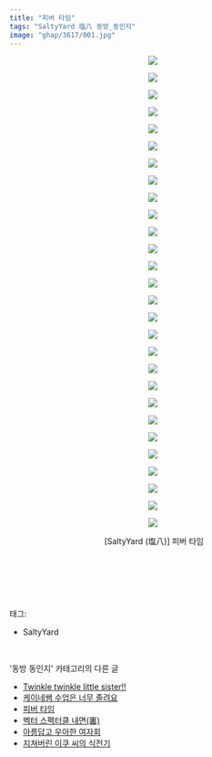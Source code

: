 ```yaml
---
title: "피버 타임"
tags: "SaltyYard 塩八 동방_동인지"
image: "ghap/3617/001.jpg"
---
```

<div class="article">
<p style="text-align: center; clear: none; float: none;"><img src="{{ site.nasurl }}/ghap/3617/001.jpg"/></p>
<p style="text-align: center; clear: none; float: none;"><img src="{{ site.nasurl }}/ghap/3617/002.jpg"/></p>
<p style="text-align: center; clear: none; float: none;"><img src="{{ site.nasurl }}/ghap/3617/003.jpg"/></p>
<p style="text-align: center; clear: none; float: none;"><img src="{{ site.nasurl }}/ghap/3617/004.jpg"/></p>
<p style="text-align: center; clear: none; float: none;"><img src="{{ site.nasurl }}/ghap/3617/005.jpg"/></p>
<p style="text-align: center; clear: none; float: none;"><img src="{{ site.nasurl }}/ghap/3617/006.jpg"/></p>
<p style="text-align: center; clear: none; float: none;"><img src="{{ site.nasurl }}/ghap/3617/007.jpg"/></p>
<p style="text-align: center; clear: none; float: none;"><img src="{{ site.nasurl }}/ghap/3617/008.jpg"/></p>
<p style="text-align: center; clear: none; float: none;"><img src="{{ site.nasurl }}/ghap/3617/009.jpg"/></p>
<p style="text-align: center; clear: none; float: none;"><img src="{{ site.nasurl }}/ghap/3617/010.jpg"/></p>
<p style="text-align: center; clear: none; float: none;"><img src="{{ site.nasurl }}/ghap/3617/011.jpg"/></p>
<p style="text-align: center; clear: none; float: none;"><img src="{{ site.nasurl }}/ghap/3617/012.jpg"/></p>
<p style="text-align: center; clear: none; float: none;"><img src="{{ site.nasurl }}/ghap/3617/013.jpg"/></p>
<p style="text-align: center; clear: none; float: none;"><img src="{{ site.nasurl }}/ghap/3617/014.jpg"/></p>
<p style="text-align: center; clear: none; float: none;"><img src="{{ site.nasurl }}/ghap/3617/015.jpg"/></p>
<p style="text-align: center; clear: none; float: none;"><img src="{{ site.nasurl }}/ghap/3617/016.jpg"/></p>
<p style="text-align: center; clear: none; float: none;"><img src="{{ site.nasurl }}/ghap/3617/017.jpg"/></p>
<p style="text-align: center; clear: none; float: none;"><img src="{{ site.nasurl }}/ghap/3617/018.jpg"/></p>
<p style="text-align: center; clear: none; float: none;"><img src="{{ site.nasurl }}/ghap/3617/019.jpg"/></p>
<p style="text-align: center; clear: none; float: none;"><img src="{{ site.nasurl }}/ghap/3617/020.jpg"/></p>
<p style="text-align: center; clear: none; float: none;"><img src="{{ site.nasurl }}/ghap/3617/021.jpg"/></p>
<p style="text-align: center; clear: none; float: none;"><img src="{{ site.nasurl }}/ghap/3617/022.jpg"/></p>
<p style="text-align: center; clear: none; float: none;"><img src="{{ site.nasurl }}/ghap/3617/023.jpg"/></p>
<p style="text-align: center; clear: none; float: none;"><img src="{{ site.nasurl }}/ghap/3617/024.jpg"/></p>
<p style="text-align: center; clear: none; float: none;"><img src="{{ site.nasurl }}/ghap/3617/025.jpg"/></p>
<p style="text-align: center; clear: none; float: none;"><img src="{{ site.nasurl }}/ghap/3617/026.jpg"/></p>
<p style="text-align: center; clear: none; float: none;"><img src="{{ site.nasurl }}/ghap/3617/027.jpg"/></p>
<p style="text-align: center; clear: none; float: none;"><img src="{{ site.nasurl }}/ghap/3617/028.jpg"/></p>
<p style="text-align: center; clear: none; float: none;"> [SaltyYard (塩八)] 피버 타임</p>
<p style="text-align: center; clear: none; float: none;"><br/></p>
<p><br/></p>
</div><br/>
<div class="tagTrail">
<p>태그: </p>
<ul>
<li>SaltyYard</li>
</ul>
</div><br/>
<div class="another">
<p>'동방 동인지' 카테고리의 다른 글</p>
<ul>
<li><a href="/2017-08-04-ghap_3619">Twinkle twinkle little sister!!</a></li>
<li><a href="/2017-08-04-ghap_3618">케이네쌤 수업은 너무 졸려요</a></li>
<li><a href="/2017-08-04-ghap_3617">피버 타임</a></li>
<li><a href="/2017-08-04-ghap_3615">벡터 스펙터클 내면(裏)</a></li>
<li><a href="/2017-08-04-ghap_3614">아름답고 우아한 여자회</a></li>
<li><a href="/2017-08-03-ghap_3613">지쳐버린 이쿠 씨의 식전기</a></li>
</ul>
</div><br/>
<div class="cb_module cb_fluid">
<div class="cb_wrt cb_profile">
</div><!-- commentList close -->
</div><br/>
